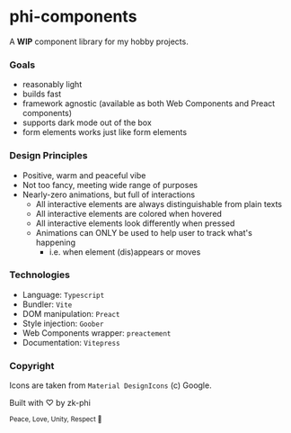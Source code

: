 # phi-components

A **WIP** component library for my hobby projects.

### Goals

- reasonably light
- builds fast
- framework agnostic (available as both Web Components and Preact components)
- supports dark mode out of the box
- form elements works just like form elements

### Design Principles

- Positive, warm and peaceful vibe
- Not too fancy, meeting wide range of purposes
- Nearly-zero animations, but full of interactions
  - All interactive elements are always distinguishable from plain texts
  - All interactive elements are colored when hovered
  - All interactive elements look differently when pressed
  - Animations can ONLY be used to help user to track what's happening
    - i.e. when element (dis)appears or moves

### Technologies

- Language: `Typescript`
- Bundler: `Vite`
- DOM manipulation: `Preact`
- Style injection: `Goober`
- Web Components wrapper: `preactement`
- Documentation: `Vitepress`

### Copyright

Icons are taken from `Material DesignIcons` (c) Google.

Built with ♡ by zk-phi

<small>Peace, Love, Unity, Respect 🫶</small>
